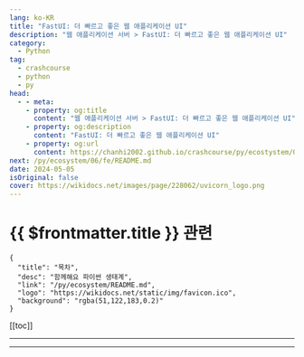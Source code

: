 ```yaml
---
lang: ko-KR
title: "FastUI: 더 빠르고 좋은 웹 애플리케이션 UI"
description: "웹 애플리케이션 서버 > FastUI: 더 빠르고 좋은 웹 애플리케이션 UI"
category:
  - Python
tag: 
  - crashcourse
  - python
  - py
head:
  - - meta:
    - property: og:title
      content: "웹 애플리케이션 서버 > FastUI: 더 빠르고 좋은 웹 애플리케이션 UI"
    - property: og:description
      content: "FastUI: 더 빠르고 좋은 웹 애플리케이션 UI"
    - property: og:url
      content: https://chanhi2002.github.io/crashcourse/py/ecostystem/06/was/uvicorn.html
next: /py/ecosystem/06/fe/README.md
date: 2024-05-05
isOriginal: false
cover: https://wikidocs.net/images/page/228062/uvicorn_logo.png
---
```


# {{ $frontmatter.title }} 관련

```component VPCard
{
  "title": "목차",
  "desc": "함께해요 파이썬 생태계",
  "link": "/py/ecosystem/README.md",
  "logo": "https://wikidocs.net/static/img/favicon.ico",
  "background": "rgba(51,122,183,0.2)"
}
```

[[toc]]

---

<SiteInfo
  name="FastUI: 더 빠르고 좋은 웹 애플리케이션 UI | WikiDocs"
  desc="함께해요 파이썬 생태계"
  url="https://wikidocs.net/228062"
  logo="https://wikidocs.net/static/img/favicon.ico"
  preview="https://wikidocs.net/images/page/228062/uvicorn_logo.png"/>

<!-- TODO: 작성 -->

---
